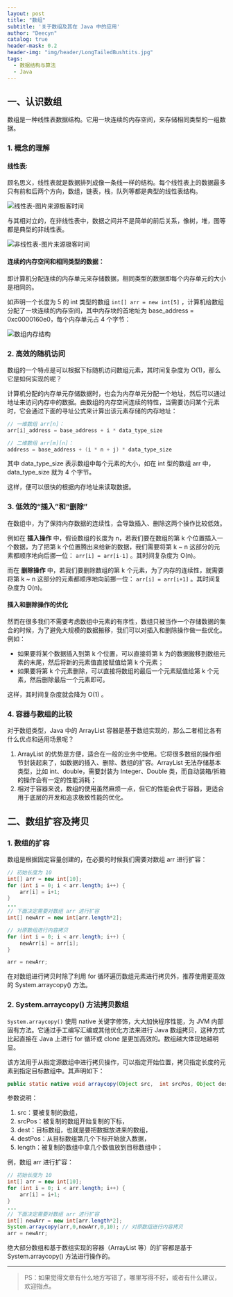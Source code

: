 ```yaml
---
layout: post
title: "数组"
subtitle: '关于数组及其在 Java 中的应用'
author: "Deecyn"
catalog: true
header-mask: 0.2
header-img: "img/header/LongTailedBushtits.jpg"
tags:
  - 数据结构与算法
  - Java
---
```


## 一、认识数组

数组是一种线性表数据结构。它用一块连续的内存空间，来存储相同类型的一组数据。

<!--more-->


### 1. 概念的理解

#### 线性表:

顾名思义，线性表就是数据排列成像一条线一样的结构。每个线性表上的数据最多只有前和后两个方向，数组，链表，栈，队列等都是典型的线性表结构。

![线性表-图片来源极客时间](/img/java/linear_table.jpg)


与其相对立的，在非线性表中，数据之间并不是简单的前后关系，像树，堆，图等都是典型的非线性表。

![非线性表-图片来源极客时间](/img/java/nonlinear_table.jpg)


#### 连续的内存空间和相同类型的数据：

即计算机分配连续的内存单元来存储数据，相同类型的数据即每个内存单元的大小是相同的。

如声明一个长度为 5 的 int 类型的数组 `int[] arr = new int[5]` ，计算机给数组分配了一块连续的内存空间，其中内存块的首地址为 base_address = 0xc0000160e0，每个内存单元占 4 个字节：

![数组内存结构](/img/java/array_memory_structure.jpg)

### 2. 高效的随机访问

   数组的一个特点是可以根据下标随机访问数组元素，其时间复杂度为 O(1)，那么它是如何实现的呢？

计算机分配的内存单元存储数据时，也会为内存单元分配一个地址，然后可以通过地址来访问内存中的数据。由数组的内存空间连续的特性，当需要访问某个元素时，它会通过下面的寻址公式来计算出该元素存储的内存地址：

```java
// 一维数组 arr[n]：
arr[i]_address = base_address + i * data_type_size

// 二维数组 arr[m][n]：
address = base_address + (i * n + j) * data_type_size
```

其中 data_type_size 表示数组中每个元素的大小，如在 int 型的数组 arr 中，data_type_size 就为 4 个字节。

这样，便可以很快的根据内存地址来读取数据。


### 3. 低效的“插入”和“删除”

在数组中，为了保持内存数据的连续性，会导致插入、删除这两个操作比较低效。

例如在 **插入操作** 中，假设数组的长度为 n，若我们要在数组的第 k 个位置插入一个数据，为了把第 k 个位置腾出来给新的数据，我们需要将第 k ~ n 这部分的元素都顺序地向后挪一位： `arr[i] = arr[i-1]` 。其时间复杂度为 O(n)。

而在 **删除操作** 中，若我们要删除数组的第 k 个元素，为了内存的连续性，就需要将第 k ~ n 这部分的元素都顺序地向前挪一位： `arr[i] = arr[i+1]` 。其时间复杂度为 O(n)。

#### 插入和删除操作的优化

然而在很多我们不需要考虑数组中元素的有序性，数组只被当作一个存储数据的集合的时候，为了避免大规模的数据搬移，我们可以对插入和删除操作做一些优化。例如：

- 如果要将某个数据插入到第 k 个位置，可以直接将第 k 为的数据搬移到数组元素的末尾，然后将新的元素值直接赋值给第 k 个元素；
- 如果要将第 k 个元素删除，可以直接将数组的最后一个元素赋值给第 k 个元素，然后删除最后一个元素即可。

这样，其时间复杂度就会降为 O(1) 。

### 4. 容器与数组的比较

对于数组类型，Java 中的 ArrayList 容器是基于数组实现的，那么二者相比各有什么优点和适用场景呢？

1. ArrayList 的优势是方便，适合在一般的业务中使用。它将很多数组的操作细节封装起来了，如数据的插入、删除、数组的扩容。ArrayList 无法存储基本类型，比如 int、double，需要封装为 Integer、Double 类，而自动装箱/拆箱的操作会有一定的性能消耗；
2. 相对于容器来说，数组的使用虽然麻烦一点，但它的性能会优于容器，更适合用于底层的开发和追求极致性能的优化。

## 二、数组扩容及拷贝

### 1. 数组的扩容

数组是根据固定容量创建的，在必要的时候我们需要对数组 arr 进行扩容：

```java
// 初始长度为 10
int[] arr = new int[10];
for (int i = 0; i < arr.length; i++) {
    arr[i] = i+1;
}
...
// 下面决定需要对数组 arr 进行扩容
int[] newArr = new int[arr.length*2];

// 对原数组进行内容拷贝
for (int i = 0; i < arr.length; i++) {
    newArr[i] = arr[i];
}

arr = newArr;
```

在对数组进行拷贝时除了利用 for 循环遍历数组元素进行拷贝外，推荐使用更高效的 System.arraycopy() 方法。

### 2. System.arraycopy() 方法拷贝数组

`System.arraycopy()` 使用 native 关键字修饰，大大加快程序性能，为 JVM 内部固有方法。它通过手工编写汇编或其他优化方法来进行 Java 数组拷贝，这种方式比起直接在 Java 上进行 for 循环或 clone 是更加高效的。数组越大体现地越明显。

该方法用于从指定源数组中进行拷贝操作，可以指定开始位置，拷贝指定长度的元素到指定目标数组中。其声明如下：

```java
public static native void arraycopy(Object src,  int srcPos, Object dest, int destPos, int length);

```

参数说明：
1. src：要被复制的数组，
2. srcPos：被复制的数组开始复制的下标，
3. dest：目标数组，也就是要把数据放进来的数组，
4. destPos：从目标数组第几个下标开始放入数据，
5. length：被复制的数组中拿几个数值放到目标数组中；

例，数组 arr 进行扩容：

```java
// 初始长度为 10
int[] arr = new int[10];
for (int i = 0; i < arr.length; i++) {
    arr[i] = i+1;
}
...
// 下面决定需要对数组 arr 进行扩容
int[] newArr = new int[arr.length*2];
System.arraycopy(arr,0,newArr,0,10); // 对原数组进行内容拷贝
arr = newArr;
```

绝大部分数组和基于数组实现的容器（ArrayList 等）的扩容都是基于 System.arraycopy() 方法进行操作的。

-----
> PS：如果觉得文章有什么地方写错了，哪里写得不好，或者有什么建议，欢迎指点。


